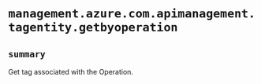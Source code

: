 # `management.azure.com.apimanagement.tagentity.getbyoperation`

## `summary`
Get tag associated with the Operation.


